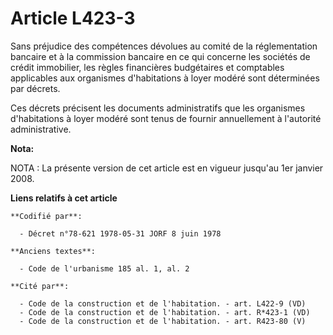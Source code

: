 # Article L423-3

Sans préjudice des compétences dévolues au comité de la réglementation bancaire et à la commission bancaire en ce qui
concerne les sociétés de crédit immobilier, les règles financières budgétaires et comptables applicables aux organismes
d'habitations à loyer modéré sont déterminées par décrets.

Ces décrets précisent les documents administratifs que les organismes d'habitations à loyer modéré sont tenus de fournir
annuellement à l'autorité administrative.

**Nota:**

NOTA : La présente version de cet article est en vigueur jusqu'au 1er janvier 2008.

**Liens relatifs à cet article**

	**Codifié par**:

	  - Décret n°78-621 1978-05-31 JORF 8 juin 1978

	**Anciens textes**:

	  - Code de l'urbanisme 185 al. 1, al. 2

	**Cité par**:

	  - Code de la construction et de l'habitation. - art. L422-9 (VD)
	  - Code de la construction et de l'habitation. - art. R*423-1 (VD)
	  - Code de la construction et de l'habitation. - art. R423-80 (V)
